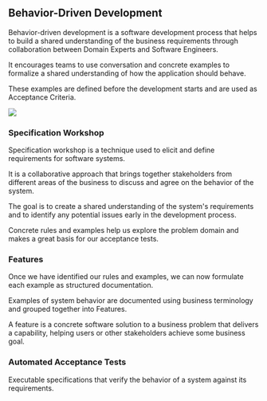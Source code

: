## Behavior-Driven Development

Behavior-driven development is a software development process that helps to build a shared understanding of the
business requirements through collaboration between Domain Experts and Software Engineers.

It encourages teams to use conversation and concrete examples to formalize a shared understanding of how the application
should behave.

These examples are defined before the development starts and are used as Acceptance Criteria.

![](embed:BehaviorDrivenDevelopment)

### Specification Workshop

Specification workshop is a technique used to elicit and define requirements for software systems.

It is a collaborative approach that brings together stakeholders from different areas of the business to discuss and
agree on the behavior of the system.

The goal is to create a shared understanding of the system's requirements and to identify any potential issues early in
the development process.

Concrete rules and examples help us explore the problem domain and makes a great basis for our acceptance tests.

### Features

Once we have identified our rules and examples, we can now formulate each example as structured documentation.

Examples of system behavior are documented using business terminology and grouped together into Features.

A feature is a concrete software solution to a business problem that delivers a capability, helping users or other
stakeholders achieve some business goal.

### Automated Acceptance Tests

Executable specifications that verify the behavior of a system against its requirements.
